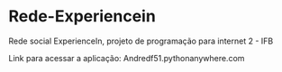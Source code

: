 # Rede-Experiencein
Rede social ExperienceIn, projeto de programação para internet 2 - IFB

Link para acessar a aplicação: Andredf51.pythonanywhere.com 
